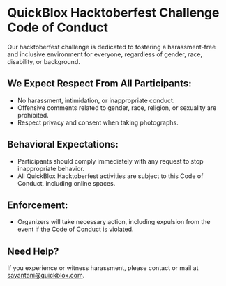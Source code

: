 # QuickBlox Hacktoberfest Challenge Code of Conduct

Our hacktoberfest challenge is dedicated to fostering a harassment-free and inclusive environment for everyone, regardless of gender, race, disability, or background.

## We Expect Respect From All Participants:
- No harassment, intimidation, or inappropriate conduct.
- Offensive comments related to gender, race, religion, or sexuality are prohibited.
- Respect privacy and consent when taking photographs.

## Behavioral Expectations:
- Participants should comply immediately with any request to stop inappropriate behavior.
- All QuickBlox Hacktoberfest activities are subject to this Code of Conduct, including online spaces.

## Enforcement:
- Organizers will take necessary action, including expulsion from the event if the Code of Conduct is violated.

## Need Help?

If you experience or witness harassment, please contact or mail at [sayantani@quickblox.com](mailto:sayantani@quickblox.com).

